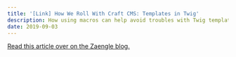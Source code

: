 ```yaml
---
title: '[Link] How We Roll With Craft CMS: Templates in Twig'
description: How using macros can help avoid troubles with Twig templating. Originally posted at Zaengle blog.
date: 2019-09-03
---
```


[Read this article over on the Zaengle blog.](https://zaengle.com/blog/how-we-roll-with-craft-cms-templates-in-twig)

